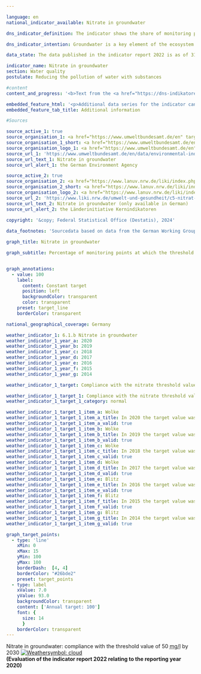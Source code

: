 ```yaml
---

language: en        
national_indicator_available: Nitrate in groundwater        

dns_indicator_definition: The indicator shows the share of monitoring points at which the threshold value of 50&nbsp;<abbr title="Miligrams per litre" tabindex="0">mg/l</abbr> of nitrate in the groundwater is not exceeded on an annual average.        

dns_indicator_intention: Groundwater is a key element of the ecosystem. It is part of the water cycle and performs important ecological functions. Groundwater is also Germany’s most important drinking water resource. However, elevated nitrate contents impair the ecology of water bodies. The threshold value of 50&nbsp;<abbr title="Miligrams per litre" tabindex="0">mg/l</abbr> of nitrate in groundwater, as specified in the Groundwater Ordinance and in the Ordinance on the Protection of Surface Waters, should therefore not be exceeded at any monitoring point by 2030.        

data_state: The data published in the indicator report 2022 is as of 31 October 2022. The data shown on this platform is updated regularly, so that more current data may be available online than published in the <a href="https://dns-indikatoren.de/assets/Publikationen/Indikatorenberichte/2022.pdf">indicator report 2022</a>.        

indicator_name: Nitrate in groundwater        
section: Water quality        
postulate: Reducing the pollution of water with substances        

#content         
content_and_progress: '<b>Text from the <a href="https://dns-indikatoren.de/assets/Publikationen/Indikatorenberichte/2022.pdf">Indicator Report 2022&nbsp;</a></b><br><br>The nitrate content of groundwater is recorded by the Länder for the purpose of reporting the condition of groundwater in Germany to the European Environment Agency (<abbr title="European Environment Agency" tabindex="0">EEA</abbr>). The monitoring points used for this purpose are combined in the “EEA monitoring network”. The <abbr title="European Environment Agency" tabindex="0">EEA</abbr> monitoring network comprises a total of 1,214&nbsp;monitoring sites and provides a representative picture of Germany. The data are summarised by the German Environment Agency based on information from the German Working Group on Water Issues of the Länder and the Federal Government represented by the Federal Environment Ministry (<abbr title="German Working Group on Water Issues of the Länder and the Federal Government" tabindex="0">LAWA</abbr>).<br><br>Like the indicator of phosphorus content in flowing waters, the nitrate indicator does not reveal how far above or below the threshold the readings have been. The indicator merely records how many of all the monitoring sites complied with the prescribed threshold. The nitrate load may have fallen sharply at some monitoring sites. Nevertheless, if the concentration remains above the maximum of 50&nbsp;<abbr title="Miligrams per litre" tabindex="0">mg/l</abbr>, the reduction will not be reflected in the indicator. The same applies to nitrate loads that have increased but are still below the threshold. The interpretation must also take into account that measures to reduce nitrate pollution may have a delayed effect, since the period of infiltration from the surface to the groundwater can take several years.<br><br>The naturally occurring level of nitrate lies between 0&nbsp;and 10&nbsp;<abbr title="Miligrams per litre" tabindex="0">mg/l</abbr>. Concentrations between 10&nbsp;and 25&nbsp;<abbr title="Miligrams per litre" tabindex="0">mg/l</abbr> indicate minor to medium loads. Concentrations between 25&nbsp;and 50&nbsp;milligrams per liter indicate severe groundwater contamination. Figures above the threshold of 50&nbsp;<abbr title="Miligrams per litre" tabindex="0">mg/l</abbr> which is set in the Ground Water Ordinance and which also underlies this indicator mean that the groundwater has a poor chemical status and cannot be used as drinking water without treatment.<br><br>In 2020&nbsp;the target of less than 50&nbsp;<abbr title="Miligrams" tabindex="0">mg</abbr> of nitrate per litre was met at 84.1&nbsp;% of all monitoring sites. Since 2008, the percentage of monitoring sites at which this target is met has remained virtually unchanged. This means that the goal of recording concentrations below the threshold at all monitoring sites has not been achieved and that the indicator value is not recognisably moving in that direction. Conversely, in 2020&nbsp;the nitrate threshold of 50&nbsp;<abbr title="Miligrams per litre" tabindex="0">mg/l</abbr> was exceeded at 15.9&nbsp;% of the groundwater monitoring sites in the <abbr title="European Environment Agency" tabindex="0">EEA</abbr> monitoring network. At 17.8&nbsp;% of the monitoring sites the nitrate value lay between 25&nbsp;and 50&nbsp;<abbr title="Miligrams per litre" tabindex="0">mg/l</abbr>, which still indicates an elevated degree of pollution. This percentage rate also remained virtually unchanged over the years.<br><br>The pollution of groundwater with nitrate is caused primarily by the leaching of nitrate from various nitrogen fertilisers. Besides farmyard manures such as liquid manure and slurry, these also include the mineral fertilisers that are used in intensive crop-farming. The last few years have also seen an increase in the use of digestate, which occurs as a by-product of biogas power plants, as an agricultural fertiliser. All of these things can contribute to higher nitrate values in groundwater if fertilisation is not matched to specific crop requirements. Accordingly, the development of indicator 2.1.a “Nitrogen surplus in agriculture” influences the nitrate load in groundwater.<br><br>In order to measure the actual influence of agricultural activity on the nitrate load of waters, there is a separate system of nitrate reporting to the <abbr title="European Union" tabindex="0">EU</abbr>. For this report, the monitoring sites for waters in predominantly agricultural catchment areas are selected from the <abbr title="European Environment Agency" tabindex="0">EEA</abbr> site network. The nitrate load in that specific part of the monitoring network is therefore above the average for indicator 6.1.b.'        

embedded_feature_html: '<p>Additional data series for the indicator can be found <a href="https://dnsTestEnvironment.github.io/dns-indicators/public/AddInfos/en/6_1_b.pdf" target="_blank" >here</a>.</p><br><small>Note: You can display the PDF document directly in your browser or download the PDF document and open it with a PDF reader of your choice. We will be happy to advise you.</small>'
embedded_feature_tab_title: Additional information        

#Sources        

source_active_1: true
source_organisation_1: <a href="https://www.umweltbundesamt.de/en" target="_blank" onclick="return confirm_alert('the German Environment Agency', 'En')">German Environment Agency</a>
source_organisation_1_short: <a href="https://www.umweltbundesamt.de/en" target="_blank" onclick="return confirm_alert('the German Environment Agency', 'En')">German Environment Agency</a>
source_organisation_logo_1: <a href="https://www.umweltbundesamt.de/en" target="_blank" onclick="return confirm_alert('the German Environment Agency', 'En')"><img src="https://dnsTestEnvironment.github.io/dns-indicators/public/OrgImgEn/uba.png" alt="German Environment Agency" title=" Click here to visit the homepage of the organizationGerman Environment Agency" style="height:60px; width:148px; border:transparent"/></a>
source_url_1: 'https://www.umweltbundesamt.de/en/data/environmental-indicators/indicator-nitrate-in-groundwater'
source_url_text_1: Nitrate in groundwater
source_url_alert_1: the German Environment Agency

source_active_2: true
source_organisation_2: <a href="https://www.lanuv.nrw.de/liki/index.php" target="_blank" onclick="return confirm_alert('the Länderinitiative Kernindikatoren', 'En')">Länderinitiative Kernindikatoren</a>
source_organisation_2_short: <a href="https://www.lanuv.nrw.de/liki/index.php" target="_blank" onclick="return confirm_alert('the Länderinitiative Kernindikatoren', 'En')">Länderinitiative Kernindikatoren</a>
source_organisation_logo_2: <a href="https://www.lanuv.nrw.de/liki/index.php" target="_blank" onclick="return confirm_alert('the Länderinitiative Kernindikatoren', 'En')"><img src="https://dnsTestEnvironment.github.io/dns-indicators/public/OrgImgEn/liki.png" alt="Länderinitiative Kernindikatoren" title=" Click here to visit the homepage of the organizationLänderinitiative Kernindikatoren" style="height:60px; width:148px; border:transparent"/></a>
source_url_2: 'https://www.liki.nrw.de/umwelt-und-gesundheit/c5-nitrat-im-grundwasser'
source_url_text_2: Nitrate in groundwater (only available in German)
source_url_alert_2: the Länderinitiative Kernindikatoren
        
copyright: '&copy; Federal Statistical Office (Destatis), 2024'        

data_footnotes: 'Sourcedata based on data from the German Working Group on Water Issues of the Länder and the Federal Government.<br>• Basis <abbr title="European Environment Agency" tabindex="0">EEA</abbr> monitoring network: the threshold is an annual average of 50&nbsp;<abbr title="Miligrams" tabindex="0">mg</abbr> nitrate per litre of groundwater.<br>• Berlin, Bremen and Hamburg (city states): no data available. Reason: too few monitoring points.'        

graph_title: Nitrate in groundwater        

graph_subtitle: Percentage of monitoring points at which the threshold is not exceeded        


graph_annotations:
  - value: 100
    label:
      content: Constant target
      position: left
      backgroundColor: transparent
      color: transparent
    preset: target_line
    borderColor: transparent                

national_geographical_coverage: Germany        

weather_indicator_1: 6.1.b Nitrate in groundwater
weather_indicator_1_year_a: 2020
weather_indicator_1_year_b: 2019
weather_indicator_1_year_c: 2018
weather_indicator_1_year_d: 2017
weather_indicator_1_year_e: 2016
weather_indicator_1_year_f: 2015
weather_indicator_1_year_g: 2014

weather_indicator_1_target: Compliance with the nitrate threshold value of 50&nbsp;<abbr title="Miligrams per litre" tabindex="0">mg/l</abbr> at all monitoring points by 2030

weather_indicator_1_target_1: Compliance with the nitrate threshold value of 50&nbsp;<abbr title="Miligrams per litre" tabindex="0">mg/l</abbr> at all monitoring points by 2030
weather_indicator_1_target_1_category: normal

weather_indicator_1_target_1_item_a: Wolke
weather_indicator_1_target_1_item_a_title: In 2020 the target value was not reached, but the average development pointed in the desired direction.
weather_indicator_1_target_1_item_a_valid: true
weather_indicator_1_target_1_item_b: Wolke
weather_indicator_1_target_1_item_b_title: In 2019 the target value was not reached, but the average development pointed in the desired direction.
weather_indicator_1_target_1_item_b_valid: true
weather_indicator_1_target_1_item_c: Wolke
weather_indicator_1_target_1_item_c_title: In 2018 the target value was not reached, but the average development pointed in the desired direction.
weather_indicator_1_target_1_item_c_valid: true
weather_indicator_1_target_1_item_d: Wolke
weather_indicator_1_target_1_item_d_title: In 2017 the target value was not reached, but the average development pointed in the desired direction.
weather_indicator_1_target_1_item_d_valid: true
weather_indicator_1_target_1_item_e: Blitz
weather_indicator_1_target_1_item_e_title: In 2016 the target value was missed and the indicator had not moved towards the target on average over the previous changes.
weather_indicator_1_target_1_item_e_valid: true
weather_indicator_1_target_1_item_f: Blitz
weather_indicator_1_target_1_item_f_title: In 2015 the target value was missed and the indicator had not moved towards the target on average over the previous changes.
weather_indicator_1_target_1_item_f_valid: true
weather_indicator_1_target_1_item_g: Blitz
weather_indicator_1_target_1_item_g_title: In 2014 the target value was missed and the indicator had not moved towards the target on average over the previous changes.
weather_indicator_1_target_1_item_g_valid: true        

graph_target_points:
  - type: 'line'
    xMin: 0
    xMax: 15
    yMin: 100
    yMax: 100
    borderDash:  [4, 4]
    borderColor: "#26bde2"
    preset: target_points
  - type: label
    xValue: 7.0
    yValue: 93.0
    backgroundColor: transparent
    content: ['Annual target: 100']
    font: {
      size: 14
      }
    borderColor: transparent        
---
```



<div>
  <div class="my-header">
    <label class="default">Nitrate in groundwater: compliance with the threshold value of 50&nbsp;<abbr title="Miligrams per litre" tabindex="0">mg/l</abbr> by 2030
      <a href="https://dnsTestEnvironment.github.io/dns-indicators/en/status"><img src="https://sdg-indikatoren.de/public/Wettersymbole/Wolke.png" title="In 2020 the target value was not reached, but the average development pointed in the desired direction." alt="Weathersymbol: cloud"/>
      </a>
    </label>
  </div>
</div>
<div class="my-header-note">
  <label class="default"><b>(Evaluation of the indicator report 2022 relating to the reporting year 2020)
  </b></label>
</div>